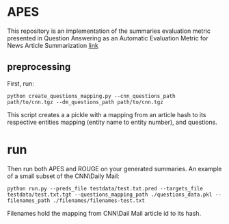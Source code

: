 # APES

This repository is an implementation of the summaries evaluation metric presented in Question Answering as an Automatic Evaluation Metric for News Article Summarization [link](link)

## preprocessing

First, run:

`python create_questions_mapping.py --cnn_questions_path path/to/cnn.tgz --dm_questions_path path/to/cnn.tgz`

This script creates a a pickle with a mapping from an article hash to its respective entities mapping (entity name to entity number), and questions.

# run

Then run both APES and ROUGE on your generated summaries. An example of a small subset of the CNN\Daily Mail:

`python run.py --preds_file testdata/test.txt.pred --targets_file testdata/test.txt.tgt --questions_mapping_path ./questions_data.pkl --filenames_path ./filenames/filenames-test.txt`

Filenames hold the mapping from CNN\Dail Mail article id to its hash.